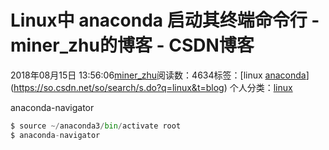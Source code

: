 # Linux中 anaconda 启动其终端命令行 - miner_zhu的博客 - CSDN博客





2018年08月15日 13:56:06[miner_zhu](https://me.csdn.net/miner_zhu)阅读数：4634标签：[linux																[anaconda](https://so.csdn.net/so/search/s.do?q=anaconda&t=blog)](https://so.csdn.net/so/search/s.do?q=linux&t=blog)
个人分类：[linux](https://blog.csdn.net/miner_zhu/article/category/7903611)








anaconda-navigator


```python
$ source ~/anaconda3/bin/activate root
$ anaconda-navigator
```







